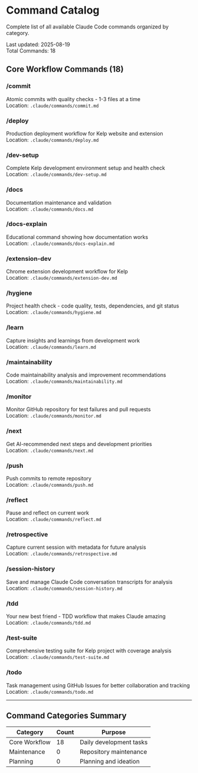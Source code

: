 # Command Catalog

Complete list of all available Claude Code commands organized by category.

Last updated: 2025-08-19  
Total Commands: 18

## Core Workflow Commands (18)

### /commit

Atomic commits with quality checks - 1-3 files at a time  
Location: `.claude/commands/commit.md`

### /deploy

Production deployment workflow for Kelp website and extension  
Location: `.claude/commands/deploy.md`

### /dev-setup

Complete Kelp development environment setup and health check  
Location: `.claude/commands/dev-setup.md`

### /docs

Documentation maintenance and validation  
Location: `.claude/commands/docs.md`

### /docs-explain

Educational command showing how documentation works  
Location: `.claude/commands/docs-explain.md`

### /extension-dev

Chrome extension development workflow for Kelp  
Location: `.claude/commands/extension-dev.md`

### /hygiene

Project health check - code quality, tests, dependencies, and git status  
Location: `.claude/commands/hygiene.md`

### /learn

Capture insights and learnings from development work  
Location: `.claude/commands/learn.md`

### /maintainability

Code maintainability analysis and improvement recommendations  
Location: `.claude/commands/maintainability.md`

### /monitor

Monitor GitHub repository for test failures and pull requests  
Location: `.claude/commands/monitor.md`

### /next

Get AI-recommended next steps and development priorities  
Location: `.claude/commands/next.md`

### /push

Push commits to remote repository  
Location: `.claude/commands/push.md`

### /reflect

Pause and reflect on current work  
Location: `.claude/commands/reflect.md`

### /retrospective

Capture current session with metadata for future analysis  
Location: `.claude/commands/retrospective.md`

### /session-history

Save and manage Claude Code conversation transcripts for analysis  
Location: `.claude/commands/session-history.md`

### /tdd

Your new best friend - TDD workflow that makes Claude amazing  
Location: `.claude/commands/tdd.md`

### /test-suite

Comprehensive testing suite for Kelp project with coverage analysis  
Location: `.claude/commands/test-suite.md`

### /todo

Task management using GitHub Issues for better collaboration and tracking  
Location: `.claude/commands/todo.md`

---

## Command Categories Summary

| Category      | Count | Purpose                 |
| ------------- | ----- | ----------------------- |
| Core Workflow | 18    | Daily development tasks |
| Maintenance   | 0     | Repository maintenance  |
| Planning      | 0     | Planning and ideation   |
